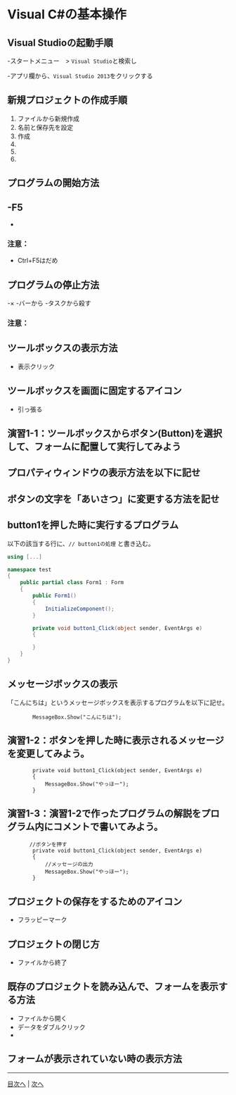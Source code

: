 # Visual C#の基本操作
## Visual Studioの起動手順

-スタートメニュー　> `Visual Studio`と検索し

-アプリ欄から、`Visual Studio 2013`をクリックする


## 新規プロジェクトの作成手順
1.	 ファイルから新規作成
2.	 名前と保存先を設定
3.	 作成
4.	 
5.	 
6.	 

## プログラムの開始方法
-F5
-
-

### 注意：
- Ctrl+F5はだめ
## プログラムの停止方法
-×
-バーから
-タスクから殺す

### 注意：

## ツールボックスの表示方法
- 表示クリック


## ツールボックスを画面に固定するアイコン
- 引っ張る


## 演習1-1：ツールボックスからボタン(Button)を選択して、フォームに配置して実行してみよう



## プロパティウィンドウの表示方法を以下に記せ



## ボタンの文字を「あいさつ」に変更する方法を記せ



## button1を押した時に実行するプログラム
以下の該当する行に、`// button1の処理` と書き込む。

```cs
using [...]

namespace test
{
    public partial class Form1 : Form
    {
        public Form1()
        {
            InitializeComponent();
        }

        private void button1_Click(object sender, EventArgs e)
        {

        }
    }
}
```

## メッセージボックスの表示
「こんにちは」というメッセージボックスを表示するプログラムを以下に記せ。

```  
        MessageBox.Show("こんにちは");

```  

## 演習1-2：ボタンを押した時に表示されるメッセージを変更してみよう。
```
        private void button1_Click(object sender, EventArgs e)
        {
            MessageBox.Show("やっほー");
        }
```


## 演習1-3：演習1-2で作ったプログラムの解説をプログラム内にコメントで書いてみよう。
```
       //ボタンを押す
        private void button1_Click(object sender, EventArgs e)
        {
            //メッセージの出力
            MessageBox.Show("やっほー");
        }
```
## プロジェクトの保存をするためのアイコン
- フラッピーマーク


## プロジェクトの閉じ方
- ファイルから終了


## 既存のプロジェクトを読み込んで、フォームを表示する方法
- ファイルから開く
- データをダブルクリック
-

## フォームが表示されていない時の表示方法



---

[目次へ](README.md#%E7%9B%AE%E6%AC%A1) | [次へ](README.md#%E3%83%97%E3%83%AD%E3%82%B0%E3%83%A9%E3%83%9F%E3%83%B3%E3%82%B0%E3%81%AE%E8%82%9D)
